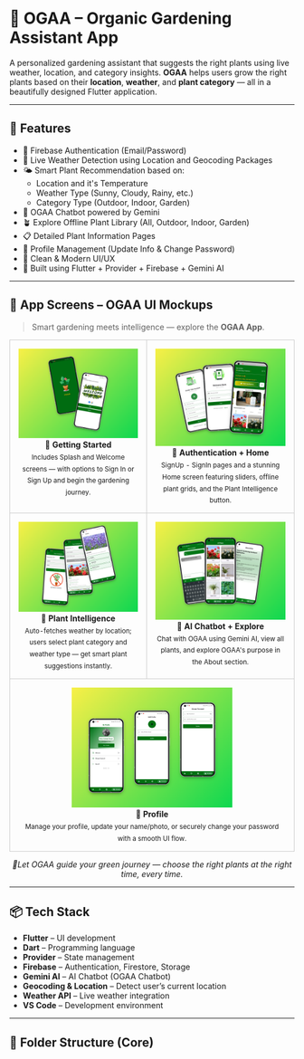 <h1>🌿 OGAA – Organic Gardening Assistant App</h1>

<p>
A personalized gardening assistant that suggests the right plants using live weather, location, and category insights.
<strong>OGAA</strong> helps users grow the right plants based on their <strong>location</strong>, <strong>weather</strong>, and <strong>plant category</strong> — all in a beautifully designed Flutter application.
</p>

<hr/>

<h2>🚀 Features</h2>
<ul>
  <li>🔐 Firebase Authentication (Email/Password)</li>
  <li>📍 Live Weather Detection using Location and Geocoding Packages</li>
  <li>🌤️ Smart Plant Recommendation based on:
    <ul>
      <li>Location and it's Temperature</li>
      <li>Weather Type (Sunny, Cloudy, Rainy, etc.)</li>
      <li>Category Type (Outdoor, Indoor, Garden)</li>
    </ul>
  </li>
  <li>🤖 OGAA Chatbot powered by Gemini</li>
  <li>🪴 Explore Offline Plant Library (All, Outdoor, Indoor, Garden)</li>
  <li>📋 Detailed Plant Information Pages</li>
  <li>👤 Profile Management (Update Info & Change Password)</li>
  <li>🎯 Clean & Modern UI/UX</li>
  <li>🧱 Built using Flutter + Provider + Firebase + Gemini AI</li>
</ul>

<hr/>

<h2>📱 App Screens – OGAA UI Mockups</h2>

<blockquote>
 Smart gardening meets intelligence — explore the <strong>OGAA App</strong>.
</blockquote>

<table width="100%" align="center" cellspacing="10">
  <tr>
    <td align="center" valign="top" style="border: 1px solid #ccc; padding: 15px;">
      <img src="assets/screenshots/mockup1.png" width="100%" alt="Splash & Welcome Screens" /><br/>
      <strong>🚀 Getting Started</strong><br/>
      <sub>Includes Splash and Welcome screens — with options to Sign In or Sign Up and begin the gardening journey.</sub>
    </td>
    <td align="center" valign="top" style="border: 1px solid #ccc; padding: 15px;">
      <img src="assets/screenshots/mockup2.png" width="100%" alt="Auth & Home Screens" /><br/>
      <strong>🔐 Authentication + Home</strong><br/>
      <sub>SignUp - SignIn pages and a stunning Home screen featuring sliders, offline plant grids, and the Plant Intelligence button.</sub>
    </td>
  </tr>
  <tr>
    <td align="center" valign="top" style="border: 1px solid #ccc; padding: 15px;">
      <img src="assets/screenshots/mockup3.png" width="100%" alt="Plant Intelligence" /><br/>
      <strong>🧠 Plant Intelligence</strong><br/>
      <sub>Auto-fetches weather by location; users select plant category and weather type — get smart plant suggestions instantly.</sub>
    </td>
    <td align="center" valign="top" style="border: 1px solid #ccc; padding: 15px;">
      <img src="assets/screenshots/mockup4.png" width="100%" alt="OGAA AI Chatbot & More" /><br/>
      <strong>🤖 AI Chatbot + Explore</strong><br/>
      <sub>Chat with OGAA using Gemini AI, view all plants, and explore OGAA's purpose in the About section.</sub>
    </td>
  </tr>
  <tr>
    <td colspan="2" align="center" valign="top" style="border: 1px solid #ccc; padding: 15px;">
      <img src="assets/screenshots/mockup5.png" width="60%" alt="User Profile" /><br/>
      <strong>👤 Profile</strong><br/>
      <sub>Manage your profile, update your name/photo, or securely change your password with a smooth UI flow.</sub>
    </td>
  </tr>
</table>

<!-- <p align="center">
  <i>🌼Let OGAA guide your green journey — grow with insightful and personalized plant recommendations.</i>
</p> -->
<p align="center">
  <i>🌼Let OGAA guide your green journey — choose the right plants at the right time, every time.</i>
</p>

<hr/>

<h2>📦 Tech Stack</h2>

<ul>
  <li><strong>Flutter</strong> – UI development</li>
  <li><strong>Dart</strong> – Programming language</li>
  <li><strong>Provider</strong> – State management</li>
  <li><strong>Firebase</strong> – Authentication, Firestore, Storage</li>
  <li><strong>Gemini AI</strong> – AI Chatbot (OGAA Chatbot)</li>
  <li><strong>Geocoding & Location</strong> – Detect user’s current location</li>
  <li><strong>Weather API</strong> – Live weather integration</li>
  <li><strong>VS Code</strong> – Development environment</li>
</ul>

<hr/>

<h2>📂 Folder Structure (Core)</h2>

<!-- # ogaa

A new Flutter project.

## Getting Started

This project is a starting point for a Flutter application.

A few resources to get you started if this is your first Flutter project:

- [Lab: Write your first Flutter app](https://docs.flutter.dev/get-started/codelab)
- [Cookbook: Useful Flutter samples](https://docs.flutter.dev/cookbook)

For help getting started with Flutter development, view the
[online documentation](https://docs.flutter.dev/), which offers tutorials,
samples, guidance on mobile development, and a full API reference. -->